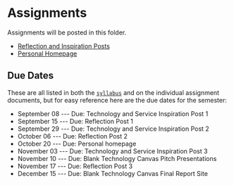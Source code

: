 # Assignments

Assignments will be posted in this folder.

- [Reflection and Inspiration Posts](reflection_and_inspiration_posts.md)
- [Personal Homepage](personal_homepage.md)

## Due Dates

These are all listed in both the [`syllabus`](../syllabus) and on the individual assignment documents, but for easy reference here are the due dates for the semester:

-  September 08 --- Due: Technology and Service Inspiration Post 1
-  September 15 --- Due: Reflection Post 1
-  September 29 --- Due: Technology and Service Inspiration Post 2
-  October 06 --- Due: Reflection Post 2
-  October 20 --- Due: Personal homepage
-  November 03 --- Due: Technology and Service Inspiration Post 3
-  November 10 --- Due: Blank Technology Canvas Pitch Presentations
-  November 17 --- Due: Reflection Post 3
-  December 15 --- Due: Blank Technology Canvas Final Report Site
